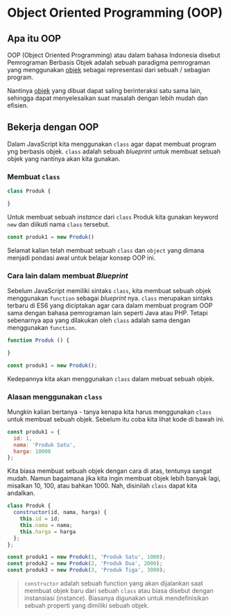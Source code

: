 # Object Oriented Programming (OOP)

## Apa itu OOP

OOP (Object Oriented Programming) atau dalam bahasa Indonesia disebut Pemrograman Berbasis Objek adalah sebuah paradigma pemrograman yang menggunakan [objek](../../Basic/011_object) sebagai representasi dari sebuah / sebagian program.

Nantinya [objek](../../Basic/011_object) yang dibuat dapat saling berinteraksi satu sama lain, sehingga dapat menyelesaikan suat masalah dengan lebih mudah dan efisien.

## Bekerja dengan OOP

Dalam JavaScript kita menggunakan `class` agar dapat membuat program yng berbasis objek. `class` adalah sebuah _blueprint_ untuk membuat sebuah objek yang nantinya akan kita gunakan.

### Membuat `class`

```js
class Produk {

}
```

Untuk membuat sebuah _instance_ dari `class` Produk kita gunakan keyword `new` dan diikuti nama `class` tersebut.

```js
const produk1 = new Produk()
```

Selamat kalian telah membuat sebuah `class` dan `object` yang dimana menjadi pondasi awal untuk belajar konsep OOP ini.

### Cara lain dalam membuat _Blueprint_

Sebelum JavaScript memiliki sintaks `class`, kita membuat sebuah objek menggunakan `function` sebagai _blueprint_ nya. `class` merupakan sintaks terbaru di ES6 yang diciptakan agar cara dalam membuat program OOP sama dengan bahasa pemrograman lain seperti Java atau PHP. Tetapi sebenarnya apa yang dilakukan oleh `class` adalah sama dengan menggunakan `function`.

```js
function Produk () {

}

const produk1 = new Produk();
```

Kedepannya kita akan menggunakan `class` dalam mebuat sebuah objek.

### Alasan menggunakan `class`

Mungkin kalian bertanya - tanya kenapa kita harus menggunakan `class` untuk membuat sebuah objek. Sebelum itu coba kita lihat kode di bawah ini.

```js
const produk1 = {
  id: 1,
  nama: 'Produk Satu',
  harga: 10000
};
```

Kita biasa membuat sebuah objek dengan cara di atas, tentunya sangat mudah. Namun bagaimana jika kita ingin membuat objek lebih banyak lagi, misalkan 10, 100, atau bahkan 1000. Nah, disinilah `class` dapat kita andalkan.

```js
class Produk {
  constructor(id, nama, harga) {
    this.id = id;
    this.nama = nama;
    this.harga = harga
  };
};

const produk1 = new Produk(1, 'Produk Satu', 1000);
const produk2 = new Produk(2, 'Produk Dua', 2000);
const produk3 = new Produk(3, 'Produk Tiga', 3000);
```

> `constructor` adalah sebuah function yang akan dijalankan saat membuat objek baru dari sebuah `class` atau biasa disebut dengan instansiasi (instance).
> Biasanya digunakan untuk mendefinisikan sebuah properti yang dimiliki sebuah objek.
